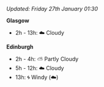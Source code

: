 *Updated: Friday 27th January 01:30*

**Glasgow**

* 2h - 13h: :cloud: Cloudy

**Edinburgh**

* 2h - 4h: :partly_sunny: Partly Cloudy
* 5h - 12h: :cloud: Cloudy
* 13h: :cyclone: Windy (:cloud:)
